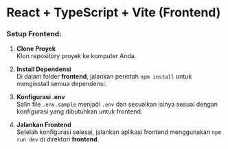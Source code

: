 # React + TypeScript + Vite (Frontend)

### **Setup Frontend:**

1. **Clone Proyek**  
   Klon repository proyek ke komputer Anda.

2. **Install Dependensi**  
   Di dalam folder **frontend**, jalankan perintah `npm install` untuk menginstall semua dependensi.

3. **Konfigurasi .env**  
   Salin file `.env.sample` menjadi `.env` dan sesuaikan isinya sesuai dengan konfigurasi yang dibutuhkan untuk frontend.

4. **Jalankan Frontend**  
   Setelah konfigurasi selesai, jalankan aplikasi frontend menggunakan `npm run dev` di direktori **frontend**.


